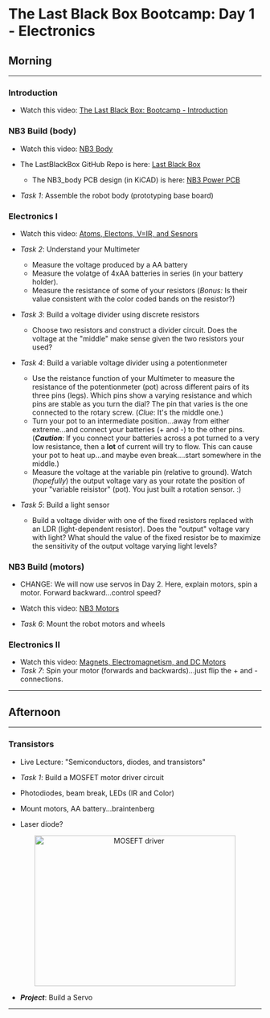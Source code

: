 # The Last Black Box Bootcamp: Day 1 - Electronics

## Morning

----

### Introduction

- Watch this video: [The Last Black Box: Bootcamp - Introduction](https://vimeo.com/625626556)

### NB3 Build (body)

- Watch this video: [NB3 Body](https://vimeo.com/625664801)
- The LastBlackBox GitHub Repo is here: [Last Black Box](https://github.com/NoBlackBoxes/LastBlackBox)
  - The NB3_body PCB design (in KiCAD) is here: [NB3 Power PCB](https://github.com/NoBlackBoxes/LastBlackBox/tree/master/boxes/electrons/NB3_body)

- *Task 1*: Assemble the robot body (prototyping base board)

### Electronics I

- Watch this video: [Atoms, Electons, V=IR, and Sesnors](https://vimeo.com/625820421)

- *Task 2*: Understand your Multimeter
  - Measure the voltage produced by a AA battery
  - Measure the volatge of 4xAA batteries in series (in your battery holder).
  - Measure the resistance of some of your resistors (*Bonus:* Is their value consistent with the color coded bands on the resistor?)
- *Task 3*: Build a voltage divider using discrete resistors
  -  Choose two resistors and construct a divider circuit. Does the voltage at the "middle" make sense given the two resistors your used?
- *Task 4*: Build a variable voltage divider using a potentionmeter
  - Use the reistance function of your Multimeter to measure the resistance of the potentionmeter (pot) across different pairs of its three pins (legs). Which pins show a varying resistance and which pins are stable as you turn the dial? The pin that varies is the one connected to the rotary screw. (*Clue*: It's the middle one.)
  - Turn your pot to an intermediate position...away from either extreme...and connect your batteries (+ and -) to the other pins. (***Caution***: If you connect your batteries across a pot turned to a very low resistance, then a **lot** of current will try to flow. This can cause your pot to heat up...and maybe even break....start somewhere in the middle.)
  - Measure the voltage at the variable pin (relative to ground). Watch (*hopefully*) the output voltage vary as your rotate the position of your "variable reisistor" (pot). You just built a rotation sensor. :)
- *Task 5*: Build a light sensor
  - Build a voltage divider with one of the fixed resistors replaced with an LDR (light-dependent resistor). Does the "output" voltage vary with light? What should the value of the fixed resistor be to maximize the sensitivity of the output voltage varying light levels?

### NB3 Build (motors)

- CHANGE: We will now use servos in Day 2. Here, explain motors, spin a motor. Forward backward...control speed?

- Watch this video: [NB3 Motors](https://vimeo.com/625827358)
- *Task 6*: Mount the robot motors and wheels

### Electronics II

- Watch this video: [Magnets, Electromagnetism, and DC Motors](https://vimeo.com/626603421)
- *Task 7*: Spin your motor (forwards and backwards)...just flip the + and - connections.


----

## Afternoon

----

### Transistors

- Live Lecture: "Semiconductors, diodes, and transistors"
- *Task 1*: Build a MOSFET motor driver circuit

- Photodiodes, beam break, LEDs (IR and Color)
- Mount motors, AA battery...braintenberg
- Laser diode?


<p align="center">
<img src="resources/images/MOSFET_motor_driver.png" alt="MOSEFT driver" width="400" height="300">
</p>

- ***Project***: Build a Servo

----
